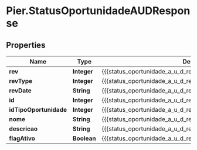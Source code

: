# Pier.StatusOportunidadeAUDResponse

## Properties
Name | Type | Description | Notes
------------ | ------------- | ------------- | -------------
**rev** | **Integer** | {{{status_oportunidade_a_u_d_response_rev_value}}} | [optional] 
**revType** | **Integer** | {{{status_oportunidade_a_u_d_response_rev_type_value}}} | [optional] 
**revDate** | **String** | {{{status_oportunidade_a_u_d_response_rev_date_value}}} | [optional] 
**id** | **Integer** | {{{status_oportunidade_a_u_d_response_id_value}}} | [optional] 
**idTipoOportunidade** | **Integer** | {{{status_oportunidade_a_u_d_response_id_tipo_oportunidade_value}}} | [optional] 
**nome** | **String** | {{{status_oportunidade_a_u_d_response_nome_value}}} | [optional] 
**descricao** | **String** | {{{status_oportunidade_a_u_d_response_descricao_value}}} | [optional] 
**flagAtivo** | **Boolean** | {{{status_oportunidade_a_u_d_response_flag_ativo_value}}} | [optional] 



